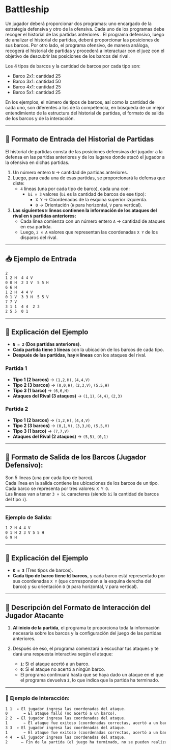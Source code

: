 
# Battleship

Un jugador deberá proporcionar dos programas: uno encargado de la estrategia defensiva y otro de la ofensiva. Cada uno de los programas debe recoger el historial de las partidas anteriores . El programa defensivo, luego de analizar el historial de partidas, deberá proporcionar las posiciones de sus barcos. Por otro lado, el programa ofensivo, de manera análoga, recogerá el historial de partidas y procederá a interactuar con el juez con el objetivo de descubrir las posiciones de los barcos del rival.

Los 4 tipos de barcos y la cantidad de barcos por cada tipo son:
- Barco 2x1: cantidad 25
- Barco 3x1: cantidad 50
- Barco 4x1: cantidad 25
- Barco 5x1: cantidad 25  

En los ejemplos, el número de tipos de barcos, así como la cantidad de cada uno, son diferentes a los de la competencia, en búsqueda de un mejor entendimiento de la estructura del historial de partidas, el formato de salida de los barcos y de la interacción.

---

## 📌 Formato de Entrada del Historial de Partidas
El historial de partidas consta de las posiciones defensivas del jugador a la defensa en las partidas anteriores y de los lugares donde atacó el jugador a la ofensiva en dichas partidas.  
1. Un número entero `N` → cantidad de partidas anteriores.  
2. Luego, para cada una de esas partidas, se proporcionará la defensa que diste:
   - `4` líneas (una por cada tipo de barco), cada una con:
     - `bi × 3` valores (`bi` es la cantidad de barcos de ese tipo):
       - `X Y` → Coordenadas de la esquina superior izquierda.
       - `O` → Orientación (`H` para horizontal, `V` para vertical).
3. **Las siguientes `N` líneas contienen la información de los ataques del rival en `N` partidas anteriores:**  
   - Cada línea comienza con un número entero `A` → cantidad de ataques en esa partida.  
   - Luego, `2 × A` valores que representan las coordenadas `X Y` de los disparos del rival.

---

## 📥 Ejemplo de Entrada
```txt
2
1 2 H  4 4 V
0 0 H  2 3 V  5 5 H
6 6 H
1 2 H  4 4 V
0 1 V  3 3 H  5 5 V
7 7 V
3 1 1  4 4  2 3
2 5 5  0 1
```

---

## 📄 Explicación del Ejemplo
- **`N = 2` (Dos partidas anteriores).**  
- **Cada partida tiene `3` líneas** con la ubicación de los barcos de cada tipo.  
- **Después de las partidas, hay `N` líneas** con los ataques del rival.  

### **Partida 1**
- **Tipo 1 (2 barcos)** → `(1,2,H)`, `(4,4,V)`  
- **Tipo 2 (3 barcos)** → `(0,0,H)`, `(2,3,V)`, `(5,5,H)`  
- **Tipo 3 (1 barco)** → `(6,6,H)`  
- **Ataques del Rival (3 ataques)** → `(1,1)`, `(4,4)`, `(2,3)`  

### **Partida 2**
- **Tipo 1 (2 barcos)** → `(1,2,H)`, `(4,4,V)`  
- **Tipo 2 (3 barcos)** → `(0,1,V)`, `(3,3,H)`, `(5,5,V)`  
- **Tipo 3 (1 barco)** → `(7,7,V)`  
- **Ataques del Rival (2 ataques)** → `(5,5)`, `(0,1)`  

---

## 📌 **Formato de Salida de los Barcos (Jugador Defensivo):**
Son 5 líneas (una por cada tipo de barco).  
Cada línea en la salida contiene las ubicaciones de los barcos de un tipo. Cada barco se representa por tres valores: `X Y O`.  
Las líneas van a tener `3 × bi` caracteres (siendo `bi` la cantidad de barcos del tipo `i`).

---

### **Ejemplo de Salida:**
```txt
1 2 H 4 4 V
0 1 H 2 3 V 5 5 H
6 9 H
```

---

## 📄 Explicación del Ejemplo

- **`K = 3`** (Tres tipos de barcos).  
- **Cada tipo de barco tiene `bi` barcos**, y cada barco está representado por sus coordenadas `X Y` (que corresponden a la esquina derecha del barco) y su orientación `O` (`H` para horizontal, `V` para vertical).

---

## 📌 Descripción del Formato de Interacción del Jugador Atacante

1. **Al inicio de la partida**, el programa te proporciona toda la información necesaria sobre los barcos y la configuración del juego de las partidas anteriores.
2. Después de eso, el programa comenzará a escuchar tus ataques y te dará una respuesta interactiva según el ataque:

   - **`1`**: Si el ataque acertó a un barco.
   - **`0`**: Si el ataque no acertó a ningún barco.
   - El programa continuará hasta que se haya dado un ataque en el que el programa devuelva **`2`**, lo que indica que la partida ha terminado.

---

### 📄 **Ejemplo de Interacción:**

```txt
1 1  ← El jugador ingresa las coordenadas del ataque.
0       ← El ataque falló (no acertó a un barco).
2 2  ← El jugador ingresa las coordenadas del ataque.
1       ← El ataque fue exitoso (coordenadas correctas, acertó a un barco).
3 3  ← El jugador ingresa las coordenadas del ataque.
1       ← El ataque fue exitoso (coordenadas correctas, acertó a un barco).
4 4  ← El jugador ingresa las coordenadas del ataque.
2      ← Fin de la partida (el juego ha terminado, no se pueden realizar más ataques).
```
